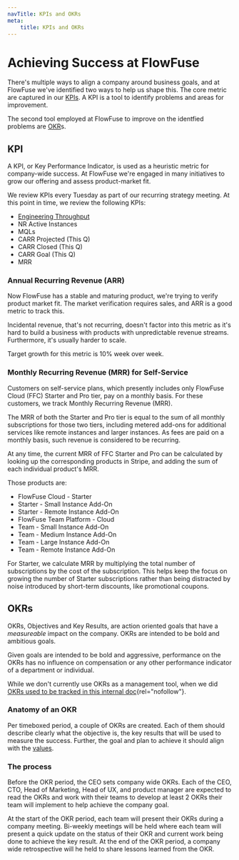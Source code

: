 ```yaml
---
navTitle: KPIs and OKRs
meta:
    title: KPIs and OKRs
---
```


# Achieving Success at FlowFuse

There's multiple ways to align a company around business goals, and at FlowFuse
we've identified two ways to help us shape this. The core metric are captured in
our [KPIs](#kpi). A KPI is a tool to identify problems and areas for improvement.

The second tool employed at FlowFuse to improve on the identfied problems are [OKR](#okrs)s.

## KPI

A KPI, or Key Performance Indicator, is used as a heuristic metric for company-wide
success. At FlowFuse we're engaged in many initiatives to grow our offering and
assess product-market fit. 

We review KPIs every Tuesday as part of our recurring strategy meeting. 
At this point in time, we review the following KPIs:
* [Engineering Throughput](../development/project-management.md#engineering-throughput) 
* NR Active Instances
* MQLs
* CARR Projected (This Q)
* CARR Closed (This Q)
* CARR Goal (This Q)
* MRR

### Annual Recurring Revenue (ARR)

Now FlowFuse has a stable and maturing product, we're trying to verify product
market fit. The market verification requires sales, and ARR is a good metric to
track this.

Incidental revenue, that's not recurring, doesn't factor into this metric as it's
hard to build a business with products with unpredictable revenue streams. Furthermore,
it's usually harder to scale.

Target growth for this metric is 10% week over week.

### Monthly Recurring Revenue (MRR) for Self-Service

Customers on self-service plans, which presently includes only FlowFuse Cloud (FFC) Starter and Pro tier, pay on a monthly basis. For these customers, we track Monthly Recurring Revenue (MRR). 

The MRR of both the Starter and Pro tier is equal to the sum of all monthly subscriptions for those two tiers, including metered add-ons for additional services like remote instances and larger instances. As fees are paid on a monthly basis, such revenue is considered to be recurring.

At any time, the current MRR of FFC Starter and Pro can be calculated by looking up the corresponding products in Stripe, and adding the sum of each individual product's MRR. 

Those products are:
- FlowFuse Cloud - Starter
- Starter - Small Instance Add-On
- Starter - Remote Instance Add-On
- FlowFuse Team Platform - Cloud
- Team - Small Instance Add-On
- Team - Medium Instance Add-On
- Team - Large Instance Add-On
- Team - Remote Instance Add-On

For Starter, we calculate MRR by multiplying the total number of subscriptions by the cost of the subscription. This helps keep the focus on growing the number of Starter subscriptions rather than being distracted by noise introduced by short-term discounts, like promotional coupons.

## OKRs

OKRs, Objectives and Key Results, are action oriented goals that have a _measureable_
impact on the company. OKRs are intended to be bold and ambitious goals.

Given goals are intended to be bold and aggressive, performance on the OKRs has
no influence on compensation or any other performance indicator of a department
or individual.

While we don't currently use OKRs as a management tool, when we did [OKRs used to be tracked in this internal doc](https://docs.google.com/document/d/12zOCFxot0rlRY-_hNwCmuv7_U1STqjzoaXh8EkIWtZI){rel="nofollow"}.

### Anatomy of an OKR

Per timeboxed period, a couple of OKRs are created. Each of them should describe
clearly what the objective is, the key results that will be used to measure the success.
Further, the goal and plan to achieve it should align with the [values](./values/).

### The process

Before the OKR period, the CEO sets company wide OKRs. Each of the CEO, CTO,
Head of Marketing, Head of UX, and product manager are expected to read the OKRs
and work with their teams to develop at least 2 OKRs their team will implement to help achieve the company goal.

At the start of the OKR period, each team will present their OKRs during a company meeting. Bi-weekly meetings will be held where each team will present a quick update on the status of their OKR and current work being done to achieve the key result. At the end of the OKR period, a company wide retrospective will he held to share lessons learned from the OKR.

